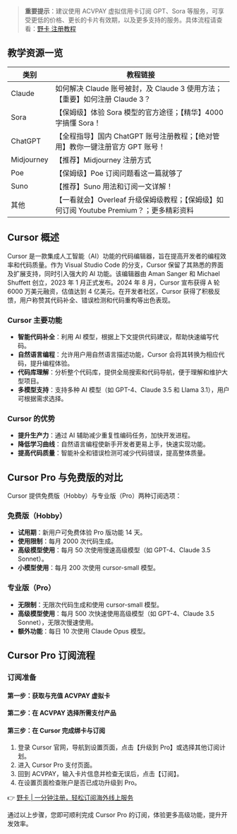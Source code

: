 > **重要提示**：建议使用 ACVPAY 虚拟信用卡订阅 GPT、Sora 等服务，可享受更低的价格、更长的卡片有效期，以及更多支持的服务。具体流程请查看：[野卡 注册教程](https://bit.ly/bewildcard)

## 教学资源一览

| 类别         | 教程链接                                                            |
|------------|-------------------------------------------------------------------|
| Claude     | 如何解决 Claude 账号被封，及 Claude 3 使用方法；【重要】如何注册 Claude 3？                     |
| Sora       | 【保姆级】体验 Sora 模型的官方途径；【精华】4000 字搞懂 Sora！                               |
| ChatGPT    | 【全程指导】国内 ChatGPT 账号注册教程；【绝对管用】教你一键注册官方 GPT 账号！                |
| Midjourney | 【推荐】Midjourney 注册方式                                          |
| Poe        | 【保姆级】Poe 订阅问题看这一篇就够了                                |
| Suno       | 【推荐】Suno 用法和订阅一文详解！                                    |
| 其他       | 【一看就会】Overleaf 升级保姆级教程；【保姆级】如何订阅 Youtube Premium？；更多精彩资料       |

## Cursor 概述

Cursor 是一款集成人工智能（AI）功能的代码编辑器，旨在提高开发者的编程效率和代码质量。作为 Visual Studio Code 的分支，Cursor 保留了其熟悉的界面及扩展支持，同时引入强大的 AI 功能。该编辑器由 Aman Sanger 和 Michael Shuffett 创立，2023 年 1 月正式发布。2024 年 8 月，Cursor 宣布获得 A 轮 6000 万美元融资，估值达到 4 亿美元。在开发者社区，Cursor 获得了积极反馈，用户称赞其代码补全、错误检测和代码重构等出色表现。

### Cursor 主要功能

- **智能代码补全**：利用 AI 模型，根据上下文提供代码建议，帮助快速编写代码。
- **自然语言编程**：允许用户用自然语言描述功能，Cursor 会将其转换为相应代码，提升编程体验。
- **代码库理解**：分析整个代码库，提供全局搜索和代码导航，便于理解和维护大型项目。
- **多模型支持**：支持多种 AI 模型（如 GPT-4、Claude 3.5 和 Llama 3.1），用户可根据需求选择。

### Cursor 的优势

- **提升生产力**：通过 AI 辅助减少重复性编码任务，加快开发进程。
- **降低学习曲线**：自然语言编程使新手开发者更易上手，快速实现功能。
- **提高代码质量**：智能补全和错误检测可减少代码错误，提高整体质量。

## Cursor Pro 与免费版的对比

Cursor 提供免费版（Hobby）与专业版（Pro）两种订阅选项：

### 免费版（Hobby）

- **试用期**：新用户可免费体验 Pro 版功能 14 天。
- **使用限制**：每月 2000 次代码生成。
- **高级模型使用**：每月 50 次使用慢速高级模型（如 GPT-4、Claude 3.5 Sonnet）。
- **小模型使用**：每月 200 次使用 cursor-small 模型。

### 专业版（Pro）

- **无限制**：无限次代码生成和使用 cursor-small 模型。
- **高级模型使用**：每月 500 次快速使用高级模型（如 GPT-4、Claude 3.5 Sonnet），无限次慢速使用。
- **额外功能**：每日 10 次使用 Claude Opus 模型。

## Cursor Pro 订阅流程

### 订阅准备

#### 第一步：获取与充值 ACVPAY 虚拟卡

#### 第二步：在 ACVPAY 选择所需支付产品

#### 第三步：在 Cursor 完成绑卡与订阅

1. 登录 Cursor 官网，导航到设置页面，点击【升级到 Pro】或选择其他订阅计划。
2. 进入 Cursor Pro 支付页面。
3. 回到 ACVPAY，输入卡片信息并检查无误后，点击【订阅】。
4. 在设置页面检查账户是否已成功升级到 Pro。

👉 [野卡 | 一分钟注册，轻松订阅海外线上服务](https://bit.ly/bewildcard)

通过以上步骤，您即可顺利完成 Cursor Pro 的订阅，体验更多高级功能，提升开发效率。